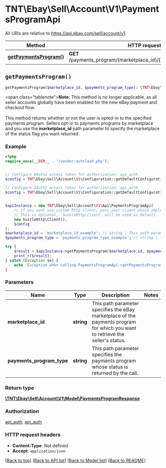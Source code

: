# TNT\Ebay\Sell\Account\V1\PaymentsProgramApi

All URIs are relative to https://api.ebay.com/sell/account/v1.

Method | HTTP request | Description
------------- | ------------- | -------------
[**getPaymentsProgram()**](PaymentsProgramApi.md#getPaymentsProgram) | **GET** /payments_program/{marketplace_id}/{payments_program_type} | 


## `getPaymentsProgram()`

```php
getPaymentsProgram($marketplace_id, $payments_program_type): \TNT\Ebay\Sell\Account\V1\Model\PaymentsProgramResponse
```



<span class=\"tablenote\"><b>Note:</b> This method is no longer applicable, as all seller accounts globally have been enabled for the new eBay payment and checkout flow.</span><br/><br/>This method returns whether or not the user is opted-in to the specified payments program. Sellers opt-in to payments programs by marketplace and you use the <b>marketplace_id</b> path parameter to specify the marketplace of the status flag you want returned.

### Example

```php
<?php
require_once(__DIR__ . '/vendor/autoload.php');


// Configure OAuth2 access token for authorization: api_auth
$config = TNT\Ebay\Sell\Account\V1\Configuration::getDefaultConfiguration()->setAccessToken('YOUR_ACCESS_TOKEN');

// Configure OAuth2 access token for authorization: api_auth
$config = TNT\Ebay\Sell\Account\V1\Configuration::getDefaultConfiguration()->setAccessToken('YOUR_ACCESS_TOKEN');


$apiInstance = new TNT\Ebay\Sell\Account\V1\Api\PaymentsProgramApi(
    // If you want use custom http client, pass your client which implements `GuzzleHttp\ClientInterface`.
    // This is optional, `GuzzleHttp\Client` will be used as default.
    new GuzzleHttp\Client(),
    $config
);
$marketplace_id = 'marketplace_id_example'; // string | This path parameter specifies the eBay marketplace of the payments program for which you want to retrieve the seller's status.
$payments_program_type = 'payments_program_type_example'; // string | This path parameter specifies the payments program whose status is returned by the call.

try {
    $result = $apiInstance->getPaymentsProgram($marketplace_id, $payments_program_type);
    print_r($result);
} catch (Exception $e) {
    echo 'Exception when calling PaymentsProgramApi->getPaymentsProgram: ', $e->getMessage(), PHP_EOL;
}
```

### Parameters

Name | Type | Description  | Notes
------------- | ------------- | ------------- | -------------
 **marketplace_id** | **string**| This path parameter specifies the eBay marketplace of the payments program for which you want to retrieve the seller&#39;s status. |
 **payments_program_type** | **string**| This path parameter specifies the payments program whose status is returned by the call. |

### Return type

[**\TNT\Ebay\Sell\Account\V1\Model\PaymentsProgramResponse**](../Model/PaymentsProgramResponse.md)

### Authorization

[api_auth](../../README.md#api_auth), [api_auth](../../README.md#api_auth)

### HTTP request headers

- **Content-Type**: Not defined
- **Accept**: `application/json`

[[Back to top]](#) [[Back to API list]](../../README.md#endpoints)
[[Back to Model list]](../../README.md#models)
[[Back to README]](../../README.md)

